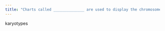 ```yaml
---
title: "Charts called ______________ are used to display the chromosome pairs from largest to smallest."
---
```

karyotypes

